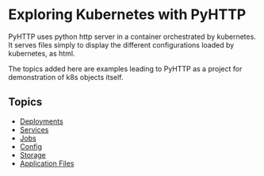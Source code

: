# Exploring Kubernetes with PyHTTP

PyHTTP uses python http server in a container orchestrated by kubernetes. It serves files simply to display the different configurations loaded by kubernetes, as html.

The topics added here are examples leading to PyHTTP as a project for demonstration of k8s objects itself.

## Topics

- [Deployments](https://github.com/unixutils/docker/tree/master/pyhttp/manifests/deployments)
- [Services](https://github.com/unixutils/docker/tree/master/pyhttp/manifests/services)
- [Jobs](https://github.com/unixutils/docker/tree/master/pyhttp/manifests/jobs)
- [Config](https://github.com/unixutils/docker/tree/master/pyhttp/manifests/config)
- [Storage](https://github.com/unixutils/docker/tree/master/pyhttp/manifests/storage)
- [Application Files](https://github.com/unixutils/docker/tree/master/pyhttp/files)
